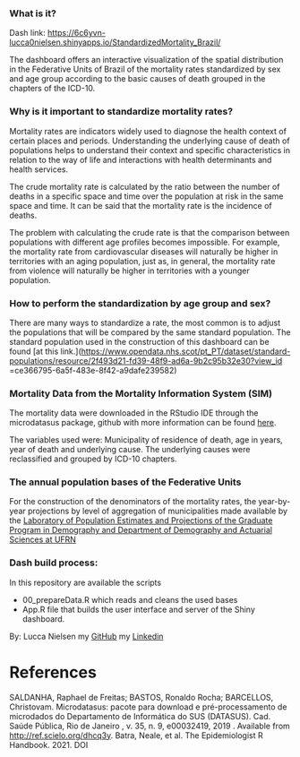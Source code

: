

### What is it?
Dash link: https://6c6yvn-lucca0nielsen.shinyapps.io/StandardizedMortality_Brazil/

The dashboard offers an interactive visualization of the spatial distribution in the Federative Units of Brazil of the mortality rates standardized by sex and age group
according to the basic causes  of death grouped in the chapters of the ICD-10.

### Why is it important to standardize mortality rates?
Mortality rates are indicators widely used to diagnose the health context of certain places and periods. Understanding the underlying cause of death of populations helps to understand their context and specific characteristics in relation to the way of life and interactions with health determinants and health services.

The crude mortality rate is calculated by the ratio between the number of deaths in a  specific space and time over the population at risk in the same space and time. It can be said that the mortality rate is the incidence of deaths.

The problem with calculating the crude rate is that the comparison between populations with different age profiles becomes impossible. For example, the mortality rate from cardiovascular diseases will naturally be higher in territories with an aging population, just as, in general, the mortality rate from violence will naturally be higher in territories with a younger population.

### How to perform the standardization by age group and sex?
There are many ways to standardize a rate, the most common is to adjust the populations that will be compared by the same standard population.
The standard population used in the construction of this dashboard can be found [at this link.](https://www.opendata.nhs.scot/pt_PT/dataset/standard-populations/resource/2f493d21-fd39-48f9-ad6a-9b2c95b32e30?view_id =ce366795-6a5f-483e-8f42-a9dafe239582)

### Mortality Data from the Mortality Information System (SIM)
The mortality data were downloaded in the RStudio IDE through the microdatasus package, github with more information can be found [here](https://github.com/rfsaldanha/microdatasus).

The variables used were: Municipality of residence of death, age in years, year of death and underlying cause.
The underlying causes were reclassified and grouped by ICD-10 chapters.

### The annual population bases of the Federative Units
For the construction of the denominators of the mortality rates, the year-by-year projections by level of aggregation of municipalities made available by the [Laboratory of Population Estimates and Projections of the Graduate Program in Demography and Department of Demography and Actuarial Sciences at UFRN]( https://demografiaufrn.net/projecao-populacional/)

### Dash build process:
In this repository are available the scripts
* 00_prepareData.R which reads and cleans the used bases
* App.R file that builds the user interface and server of the Shiny dashboard.

By: Lucca Nielsen
my [GitHub](https://github.com/Luccan97)
my [Linkedin](https://www.linkedin.com/in/lucca-nielsen-53b2a9181/)

# References

SALDANHA, Raphael de Freitas; BASTOS, Ronaldo Rocha; BARCELLOS, Christovam. Microdatasus: pacote para download e pré-processamento de microdados do Departamento de Informática do SUS (DATASUS). Cad. Saúde Pública, Rio de Janeiro , v. 35, n. 9, e00032419, 2019 . Available from http://ref.scielo.org/dhcq3y.
Batra, Neale, et al. The Epidemiologist R Handbook. 2021. DOI
